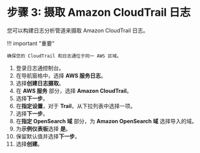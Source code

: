 # 步骤 3: 摄取 Amazon CloudTrail 日志

您可以构建日志分析管道来摄取 Amazon CloudTrail 日志。

!!! important "重要"

    确保您的 CloudTrail 和日志通位于同一 AWS 区域。

1. 登录日志通控制台。
2. 在导航窗格中，选择 **AWS 服务日志**。
3. 选择**创建日志摄取**。
4. 在 **AWS 服务** 部分，选择 **Amazon CloudTrail**。
5. 选择**下一步**。
6. 在**指定设置**，对于 **Trail**，从下拉列表中选择一项。
7. 选择**下一步**。
8. 在**指定 OpenSearch 域** 部分，为 **Amazon OpenSearch 域** 选择导入的域。
9. 为**示例仪表板**选择 **是**。
10. 保留默认值并选择**下一步**。
11. 选择**创建**。